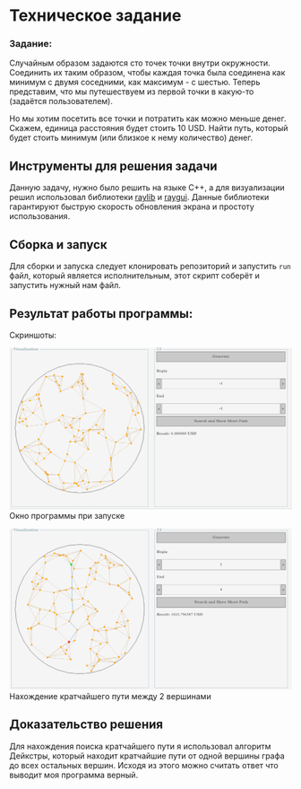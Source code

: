 # Техническое задание

### Задание:
 
 Cлучайным образом задаются сто точек точки внутри окружности. Соединить их таким образом, чтобы каждая точка была соединена как минимум с двумя соседними, как максимум - с шестью.
 Теперь представим, что мы путешествуем из первой точки в какую-то (задаётся пользователем). 
 
 Но мы хотим посетить все точки и потратить как можно меньше денег. Скажем, единица расстояния будет стоить
 10 USD. Найти путь, который будет стоить минимум (или близкое к нему количество) денег.


## Инструменты для решения задачи

Данную задачу, нужно было решить на языке С++, а для визуализации решил использовал библиотеки [raylib](https://github.com/raysan5/raylib "библиотека raylib") и [raygui](https://github.com/raysan5/raygui "Библиотека raygui"). Данные библиотеки гарантируют быструю скорость обновления экрана и простоту использования.

## Сборка и запуск

Для сборки и запуска следует клонировать репозиторий и запустить `run` файл, который является исполнительным, этот скрипт соберёт и запустить нужный нам файл.

## Результат работы программы:

Скриншоты:

![Окно программы при запуске](.image/idle.png)
Окно программы при запуске

![Нахождение кратчайшего пути между 2 вершинами](.image/visualize_short_path.png)
Нахождение кратчайшего пути между 2 вершинами


## Доказательство решения

Для нахождения поиска кратчайшего пути я использовал алгоритм Дейкстры, который находит кратчайшие пути от одной вершины графа до всех остальных вершин. Исходя из этого можно считать ответ что выводит моя программа верный.
